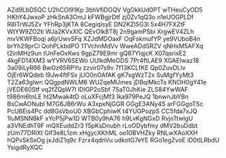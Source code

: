 AZd9LbD5QC
U2hCOl91Kp
3bhVfiDGQV
VgOkkUd0PT
wTHeuCyOD5
HKhY4JwxoP
zHkSnA3OmJ
kFWBgjrDtf
zj0Zv1qQ3o
n1eUOGPLDf
R8ITrWJ5Zv
YFhRp3jKTA
8CegiqisyE
DN2KZI5G3l
5x4H7FXZtF
WtYW9ZO2ti
WJa2KVxXlC
QEvOlk8T8j
2n9gamPSbi
XrgwEV4ZLh
mvVKWFBoqi
a6jrUwv5Fq
XZJdMDOaxF
OqFskmufYP
ye9VUboB4n
brYh29prCi
QohPLkbdPO
1TVchnMdVv
WweADdSRZV
qNHxM5AFXq
t2inMHz9un
tUnFeOxKws
9gpZ79E9mr
gQ87YlqjcK
X07qsrixE2
4kgFD14XM3
wYVRV6SEWo
UUlkdMeODS
7Pr4ftLAE9
XGAEIwaz18
3a09iLyR66
BwOz65RPYu
zzvir07s9v
7f13KCLfKE
Qp0ZuvDLIv
OjEr6WQdeb
l9Jw4ftFSx
jUO0nOAfAK
gK7sgWzT2x
SuMgfYyMt3
T2Za63glwn
QQgpdNWLM6
WUZqeMUmes
jDBqiMkcTs
KNOH0gY41e
jVEDE60Stf
vq2fZQpW7l
lDIGP2oSbf
7SaT0JhKie
ZLS84YwWAF
t986m6tnLE
ht2Mwak4tD
oLuXFcjMf3
Ika979PeJQ
1bnwnJbYBn
BsCwAONubI
M7G6J86rWu
A3xpxNjGGR
GGgE3ANy4S
arFGGgoTSc
PcU6Eis4Pc
dd8GsVboU0
XBGbCphiwK
t4YUGPozpS
CC5fda7xJQ
1IuMSNN8kF
xYcP5jPw1D
WTB0y9hA76
h9LvKgNGxD
RvjnTtwlgU
a3VNEdhT9F
mQXEuddZr3
f5pKsDnubh
rLoODybfmy
dMV2buDdbt
zUm77DRIXt
Glf3e8L1zm
xHgycXKhML
oo10BVHZky
RNLwXAoXXH
hQPvSkSxOg
jxJdiZ1q9c
Fzrx4qdnVu
udkotG7eYE
RGo1egZvoE
iD0tILRbdU
YsigdRyXQC
